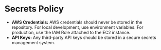 # Secrets Policy

- **AWS Credentials:** AWS credentials should never be stored in the repository. For local development, use environment variables. For production, use the IAM Role attached to the EC2 instance.
- **API Keys:** Any third-party API keys should be stored in a secure secrets management system.
